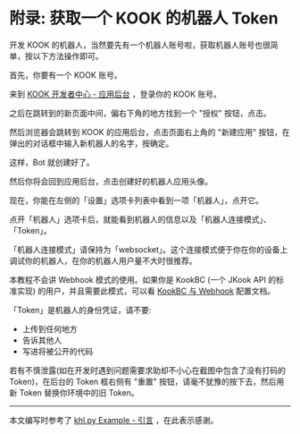 # 附录: 获取一个 KOOK 的机器人 Token

开发 KOOK 的机器人，当然要先有一个机器人账号啦，获取机器人账号也很简单，按以下方法操作即可。

首先，你要有一个 KOOK 账号。

来到 [KOOK 开发者中心 - 应用后台](https://developer.kookapp.cn/app/index) ，登录你的 KOOK 账号。

之后在跳转到的新页面中间，偏右下角的地方找到一个 "授权" 按钮，点击。

然后浏览器会跳转到 KOOK 的应用后台，点击页面右上角的 "新建应用" 按钮，在弹出的对话框中输入新机器人的名字，按确定。

这样，Bot 就创建好了。

然后你将会回到应用后台，点击创建好的机器人应用头像。

现在，你能在左侧的「设置」选项卡列表中看到一项「机器人」，点开它。

点开「机器人」选项卡后，就能看到机器人的信息以及「机器人连接模式」、「Token」。

「机器人连接模式」请保持为「websocket」。这个连接模式便于你在你的设备上调试你的机器人，在你的机器人用户量不大时很推荐。

本教程不会讲 Webhook 模式的使用。如果你是 KookBC (一个 JKook API 的标准实现) 的用户，并且需要此模式，可以看 [KookBC 与 Webhook](https://github.com/SNWCreations/KookBC/blob/main/docs/KookBC_with_Webhook.md) 配置文档。

「Token」是机器人的身份凭证，请不要:

* 上传到任何地方
* 告诉其他人
* 写进将被公开的代码

若有不慎泄露(如在开发时遇到问题需要求助却不小心在截图中包含了没有打码的 Token)，在后台的 Token 框右侧有 "重置" 按钮，请毫不犹豫的按下去，然后用新 Token 替换你环境中的旧 Token。

---

本文编写时参考了 [khl.py Example - 引言](https://github.com/TWT233/khl.py/blob/main/example/README.md) ，在此表示感谢。
